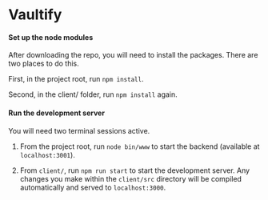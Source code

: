 # Vaultify

#### Set up the node modules

After downloading the repo, you will need to install the packages. There are two places to do this.

First, in the project root, run `npm install`. 

Second, in the client/ folder, run `npm install` again.


#### Run the development server

You will need two terminal sessions active. 

1. From the project root, run `node bin/www` to start the backend (available at `localhost:3001`).

2. From `client/`, run `npm run start` to start the development server. Any changes you make within the `client/src` directory will be compiled automatically and served to `localhost:3000`.